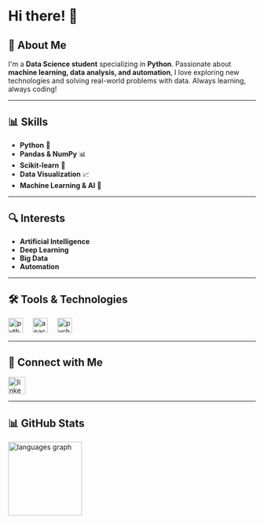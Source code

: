 # Hi there! 👋

## 🚀 About Me
I'm a **Data Science student** specializing in **Python**. Passionate about **machine learning, data analysis, and automation**, I love exploring new technologies and solving real-world problems with data. Always learning, always coding!

---

## 📊 Skills
- **Python** 🐍
- **Pandas & NumPy** 📊
- **Scikit-learn** 🤖
- **Data Visualization** 📈
- **Machine Learning & AI** 🧠

---

## 🔍 Interests
- **Artificial Intelligence**
- **Deep Learning**
- **Big Data**
- **Automation**

---

## 🛠️ Tools & Technologies
<div align="left">
  <img src="https://cdn.jsdelivr.net/gh/devicons/devicon/icons/python/python-original.svg" height="30" alt="python logo"  />
  <img width="12" />
  <img src="https://cdn.jsdelivr.net/gh/devicons/devicon/icons/anaconda/anaconda-original.svg" height="30" alt="anaconda logo"  />
  <img width="12" />
  <img src="https://cdn.jsdelivr.net/gh/devicons/devicon/icons/pycharm/pycharm-original.svg" height="30" alt="pycharm logo"  />
</div>

---

## 📌 Connect with Me
<div align="left">
  <a href="https://www.linkedin.com/in/valdir-calado-a8a097345/" target="_blank">
    <img src="https://img.shields.io/static/v1?message=LinkedIn&logo=linkedin&label=&color=0077B5&logoColor=white&labelColor=&style=for-the-badge" height="35" alt="linkedin logo"  />
  </a>
</div>

---

## 📊 GitHub Stats
<div align="left">
  <img src="https://github-readme-stats.vercel.app/api/top-langs?username=vallz0&locale=en&hide_title=false&layout=compact&card_width=320&langs_count=5&theme=dracula&hide_border=false" height="150" alt="languages graph"  />
</div>
